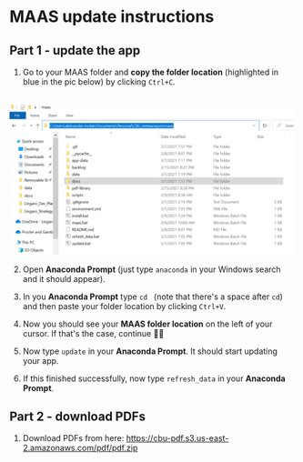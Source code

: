 # MAAS update instructions

## Part 1 - update the app

1. Go to your MAAS folder and **copy the folder location** (highlighted in blue in the pic below) by clicking `Ctrl+C`.
<br>
    <img src="https://github.com/AlxndrMlk/maas/raw/main/docs/folder_location.png" width="500">


2. Open **Anaconda Prompt** (just type `anaconda` in your Windows search and it should appear).

3. In you **Anaconda Prompt** type `cd ` (note that there's a space after `cd`) and then paste your folder location by clicking `Ctrl+V`.

4. Now you should see your **MAAS folder location** on the left of your cursor. If that's the case, continue 👍🏼

5. Now type `update` in your **Anaconda Prompt**. It should start updating your app.

6. If this finished successfully, now type `refresh_data` in your **Anaconda Prompt**.

## Part 2 - download PDFs
1. Download PDFs from here: https://cbu-pdf.s3.us-east-2.amazonaws.com/pdf/pdf.zip 
